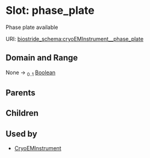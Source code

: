 
# Slot: phase_plate

Phase plate available

URI: [biostride_schema:cryoEMInstrument__phase_plate](https://w3id.org/biostride/schema/cryoEMInstrument__phase_plate)


## Domain and Range

None &#8594;  <sub>0..1</sub> [Boolean](types/Boolean.md)

## Parents


## Children


## Used by

 * [CryoEMInstrument](CryoEMInstrument.md)
